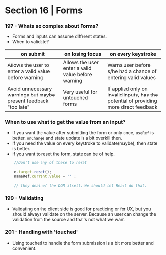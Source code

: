 # Section 16 | Forms

### 197 - Whats so complex about Forms?

* Forms and inputs can assume different states.
* When to validate?

| on submit | on losing focus | on every keystroke |
| ---- | ---- | ---- |
| Allows the user to enter a valid value before warning | Allows the user enter a valid value before warning | Warns user before s/he had a chance of entering valid values |
| Avoid unnecessary warnings but maybe present feedback "too late" | Very useful for untouched forms | If applied only on invalid inputs, has the potential of providing more direct feedback |


### When to use what to get the value from an input?

* If you want the value after submitting the form or only once, `useRef` is better. `onChange` and state update is a bit overkill then.
* If you need the value on every keystroke to validate(maybe), then state is better.
* If you want to reset the form, state can be of help.


```js
	//Don't use any of these to reset
	
	e.target.reset();
	nameRef.current.value = '' ;
	
	// they deal w/ the DOM itselt. We should let React do that.  
```


### 199 - Validating

* Validating on the client side is good for practicing or for UX, but you should always validate on the server. Because an user can change the validation from the source and that's not what we want.


### 201 - Handling with 'touched'

* Using touched to handle the form submission is a bit more better and convenient. 











